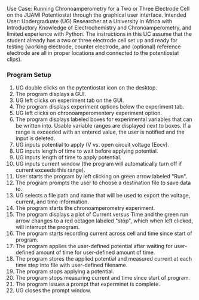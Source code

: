 Use Case: Running Chronoamperometry for a Two or Three Electrode Cell on the JUAMI Potentiostat through the graphical user interface. Intended User: Undergraduate (UG) Researcher at a University in Africa with Introductory Knowledge of Electrochemistry and Chronoamperometry, and limited experience with Python. The instructions in this UC assume that the student already has a two or three electrode cell set up and ready for testing (working electrode, counter electrode, and (optional) reference electrode are all in proper locations and connected to the potentiostat clips). 

### Program Setup ###

1. UG double clicks on the pytentiostat icon on the desktop.
1. The program displays a GUI.
1. UG left clicks on experiment tab on the GUI.
1. The program displays experiment options below the experiment tab.
1. UG left clicks on chronoamperomentery experiment option.
1. The program displays labeled boxes for experimental variables that can be written into. Usable variable ranges are displayed next to boxes. If a range is exceeded with an entered value, the user is notified and the input is deleted.
1. UG inputs potential to apply (V vs. open circuit voltage (Eocv).
1. UG inputs length of time to wait before applying potential.
1. UG inputs length of time to apply potential.
1. UG inputs current window (the program will automatically turn off if current exceeds this range).
1. User starts the program by left clicking on green arrow labeled "Run".
1. The program prompts the user to choose a destination file to save data to.
1. UG selects a file path and name that will be used to export the voltage, current, and time information.
1. The program starts the chronoamperometry experiment.
1. The program displays a plot of Current versus Time and the green run arrow changes to a red octagon labeled "stop", which when left clicked, will interrupt the program.
1. The program starts recording current across cell and time since start of program.
1. The program applies the user-defined potential after waiting for user-defined amount of time for user-defined amount of time.
1. The program stores the applied potential and measured current at each time step into file with user-defined filename.
1. The program stops applying a potential.
1. The program stops measuring current and time since start of program.
1. The program issues a prompt that experminet is complete.
1. UG closes the prompt window.
